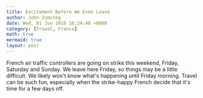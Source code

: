 ```yaml
---
title: Excitement Before We Even Leave
author: John Zumsteg
date: Wed, 01 Jun 2016 16:24:48 +0000
category: [Travel, France]
math: true
mermaid: true
layout: post
---
```

French air traffic controllers are going on strike this weekend, Friday, Saturday and Sunday. We leave here Friday, so things may be a little difficult. We likely won't know what's happening until Friday morning. Travel can be such fun, especially when the strike-happy French decide that it's time for a few days off.
